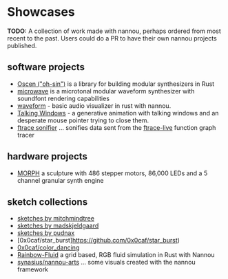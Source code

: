 # Showcases

**TODO:** A collection of work made with nannou, perhaps ordered from most
recent to the past. Users could do a PR to have their own nannou projects
published.

## software projects
* [Oscen ("oh-sin")](https://github.com/reedrosenbluth/oscen) is a library for building modular synthesizers in Rust
* [microwave](https://github.com/Woyten/tune/tree/master/microwave) is a microtonal modular waveform synthesizer with soundfont rendering capabilities
* [waveform](https://github.com/julesyoungberg/waveform) - basic audio visualizer in rust with nannou.
* [Talking Windows](https://github.com/eulervoid/window-talk) - a generative animation with talking windows and an desperate mouse pointer trying to close them.
* [ftrace sonifier](https://github.com/castor-software/rethread/tree/master/code/ftrace_sonifier) ... sonifies data sent from the [ftrace-live](https://github.com/namhyung/uftrace) function graph tracer

## hardware projects
* [MORPH](https://twitter.com/nburdy/status/1360220925820604419) a sculpture with 486 stepper motors, 86,000 LEDs and a 5 channel granular synth engine

## sketch collections
* [sketches by mitchmindtree](https://github.com/mitchmindtree/nannou-sketches)
* [sketches by madskjeldgaard ](https://github.com/madskjeldgaard/nannou-sketches)
* [sketches by pudnax](https://github.com/pudnax/sketches)
* [0x0caf/star_burst]https://github.com/0x0caf/star_burst)
* [0x0caf/color_dancing](https://github.com/0x0caf/color_dancing)
* [Rainbow-Fluid](https://github.com/Cc618/Rainbow-Fluid) a grid based, RGB fluid simulation in Rust with Nannou
* [synasius/nannou-arts](https://github.com/synasius/nannou-arts) ... some visuals created with the nannou framework
